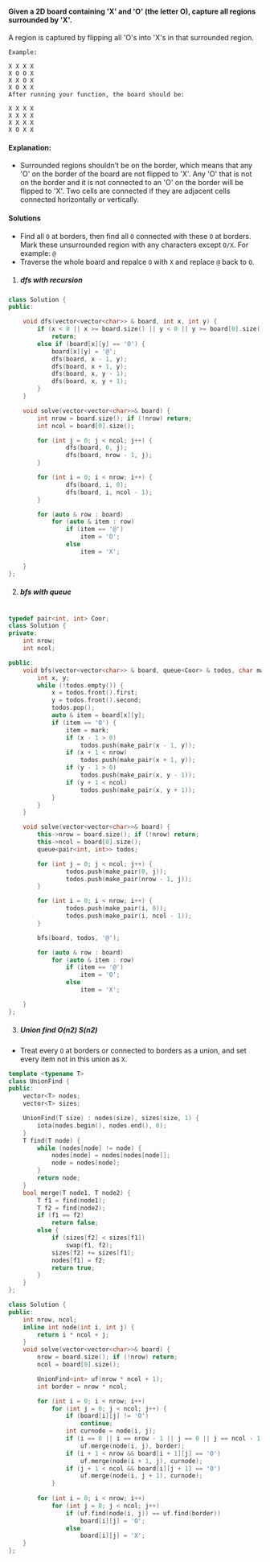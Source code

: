 #### Given a 2D board containing 'X' and 'O' (the letter O), capture all regions surrounded by 'X'.

A region is captured by flipping all 'O's into 'X's in that surrounded region.

```
Example:

X X X X
X O O X
X X O X
X O X X
After running your function, the board should be:

X X X X
X X X X
X X X X
X O X X
```

#### Explanation:

- Surrounded regions shouldn’t be on the border, which means that any 'O' on the border of the board are not flipped to 'X'. Any 'O' that is not on the border and it is not connected to an 'O' on the border will be flipped to 'X'. Two cells are connected if they are adjacent cells connected horizontally or vertically.

#### Solutions

- Find all `O` at borders, then find all `O` connected with these `O` at borders. Mark these unsurrounded region with any characters except `O/X`. For example: `@`
- Traverse the whole board and repalce `O` with `X` and replace `@` back to `O`.

1. ##### dfs with recursion

```cpp
class Solution {
public:

    void dfs(vector<vector<char>> & board, int x, int y) {
        if (x < 0 || x >= board.size() || y < 0 || y >= board[0].size())
            return;
        else if (board[x][y] == 'O') {
            board[x][y] = '@';
            dfs(board, x - 1, y);
            dfs(board, x + 1, y);
            dfs(board, x, y - 1);
            dfs(board, x, y + 1);
        }
    }

    void solve(vector<vector<char>>& board) {
        int nrow = board.size(); if (!nrow) return;
        int ncol = board[0].size();

        for (int j = 0; j < ncol; j++) {
                dfs(board, 0, j);
                dfs(board, nrow - 1, j);
        }

        for (int i = 0; i < nrow; i++) {
                dfs(board, i, 0);
                dfs(board, i, ncol - 1);
        }

        for (auto & row : board)
            for (auto & item : row)
                if (item == '@')
                    item = 'O';
                else
                    item = 'X';

    }
};
```


2. ##### bfs with queue


```cpp

typedef pair<int, int> Coor;
class Solution {
private:
    int nrow;
    int ncol;

public:
    void bfs(vector<vector<char>> & board, queue<Coor> & todos, char mark) {
        int x, y;
        while (!todos.empty()) {
            x = todos.front().first;
            y = todos.front().second;
            todos.pop();
            auto & item = board[x][y];
            if (item == 'O') {
                item = mark;
                if (x - 1 > 0)
                    todos.push(make_pair(x - 1, y));
                if (x + 1 < nrow)
                    todos.push(make_pair(x + 1, y));
                if (y - 1 > 0)
                    todos.push(make_pair(x, y - 1));
                if (y + 1 < ncol)
                    todos.push(make_pair(x, y + 1));
            }
        }
    }

    void solve(vector<vector<char>>& board) {
        this->nrow = board.size(); if (!nrow) return;
        this->ncol = board[0].size();
        queue<pair<int, int>> todos;

        for (int j = 0; j < ncol; j++) {
                todos.push(make_pair(0, j));
                todos.push(make_pair(nrow - 1, j));
        }

        for (int i = 0; i < nrow; i++) {
                todos.push(make_pair(i, 0));
                todos.push(make_pair(i, ncol - 1));
        }

        bfs(board, todos, '@');

        for (auto & row : board)
            for (auto & item : row)
                if (item == '@')
                    item = 'O';
                else
                    item = 'X';

    }
};
```

3. ##### Union find O(n2) S(n2)


- Treat every `O` at borders or connected to borders as a union, and set every item not in this union as `X`.

```cpp
template <typename T>
class UnionFind {
public:
    vector<T> nodes;
    vector<T> sizes;

    UnionFind(T size) : nodes(size), sizes(size, 1) {
        iota(nodes.begin(), nodes.end(), 0);
    }
    T find(T node) {
        while (nodes[node] != node) {
            nodes[node] = nodes[nodes[node]];
            node = nodes[node];
        }
        return node;
    }
    bool merge(T node1, T node2) {
        T f1 = find(node1);
        T f2 = find(node2);
        if (f1 == f2)
            return false;
        else {
            if (sizes[f2] < sizes[f1])
                swap(f1, f2);
            sizes[f2] += sizes[f1];
            nodes[f1] = f2;
            return true;
        }
    }
};

class Solution {
public:
    int nrow, ncol;
    inline int node(int i, int j) {
        return i * ncol + j;
    }
    void solve(vector<vector<char>>& board) {
        nrow = board.size(); if (!nrow) return;
        ncol = board[0].size();

        UnionFind<int> uf(nrow * ncol + 1);
        int border = nrow * ncol;

        for (int i = 0; i < nrow; i++)
            for (int j = 0; j < ncol; j++) {
                if (board[i][j] != 'O')
                    continue;
                int curnode = node(i, j);
                if (i == 0 || i == nrow - 1 || j == 0 || j == ncol - 1)
                    uf.merge(node(i, j), border);
                if (i + 1 < nrow && board[i + 1][j] == 'O')
                    uf.merge(node(i + 1, j), curnode);
                if (j + 1 < ncol && board[i][j + 1] == 'O')
                    uf.merge(node(i, j + 1), curnode);
            }
        
        for (int i = 0; i < nrow; i++)
            for (int j = 0; j < ncol; j++)
                if (uf.find(node(i, j)) == uf.find(border))
                    board[i][j] = 'O';
                else
                    board[i][j] = 'X';
    }
};
```